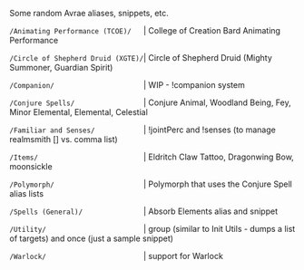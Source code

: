 Some random Avrae aliases, snippets, etc.

`/Animating Performance (TCOE)/   `| College of Creation Bard Animating Performance

`/Circle of Shepherd Druid (XGTE)/`| Circle of Shepherd Druid (Mighty Summoner, Guardian Spirit)

`/Companion/                      `| WIP - !companion system

`/Conjure Spells/                 `| Conjure Animal, Woodland Being, Fey, Minor Elemental, Elemental, Celestial

`/Familiar and Senses/            `| !jointPerc and !senses (to manage realmsmith [] vs. comma list)

`/Items/                          `| Eldritch Claw Tattoo, Dragonwing Bow, moonsickle

`/Polymorph/                      `| Polymorph that uses the Conjure Spell alias lists

`/Spells (General)/               `| Absorb Elements alias and snippet

`/Utility/                        `| group (similar to Init Utils - dumps a list of targets) and once (just a sample snippet)

`/Warlock/                        `| support for Warlock
